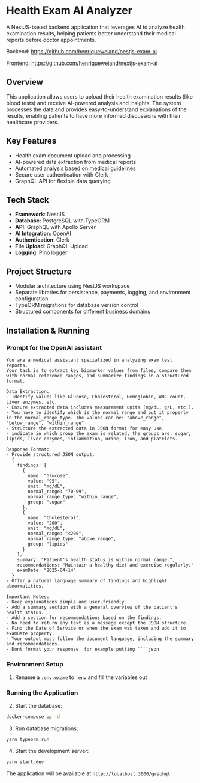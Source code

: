 # Health Exam AI Analyzer

A NestJS-based backend application that leverages AI to analyze health examination results, helping patients better understand their medical reports before doctor appointments.

Backend: https://github.com/henriqueweiand/nestjs-exam-ai

Frontend: https://github.com/henriqueweiand/nextjs-exam-ai

## Overview

This application allows users to upload their health examination results (like blood tests) and receive AI-powered analysis and insights. The system processes the data and provides easy-to-understand explanations of the results, enabling patients to have more informed discussions with their healthcare providers.

## Key Features

- Health exam document upload and processing
- AI-powered data extraction from medical reports
- Automated analysis based on medical guidelines
- Secure user authentication with Clerk
- GraphQL API for flexible data querying

## Tech Stack

- **Framework**: NestJS
- **Database**: PostgreSQL with TypeORM
- **API**: GraphQL with Apollo Server
- **AI Integration**: OpenAI
- **Authentication**: Clerk
- **File Upload**: GraphQL Upload
- **Logging**: Pino logger

## Project Structure

- Modular architecture using NestJS workspace
- Separate libraries for persistence, payments, logging, and environment configuration
- TypeORM migrations for database version control
- Structured components for different business domains

## Installation & Running

### Prompt for the OpenAI assistant

```
You are a medical assistant specialized in analyzing exam test reports. 
Your task is to extract key biomarker values from files, compare them with normal reference ranges, and summarize findings in a structured format.

Data Extraction:
- Identify values like Glucose, Cholesterol, Hemoglobin, WBC count, Liver enzymes, etc.
- Ensure extracted data includes measurement units (mg/dL, g/L, etc.).
- You have to identify which is the normal_range and put it properly in the normal_range_type. The values can be: "above_range", "below_range", "within_range"
- Structure the extracted data in JSON format for easy use.
- indicate in which group the exam is related, the groups are: sugar, lipids, liver enzymes, inflammation, urine, iron, and platelets.

Response Format:
- Provide structured JSON output:
  {
    findings: [
      {
        name: "Glucose",
        value: "95",
        unit: "mg/dL",
        normal_range: "70-99",
        normal_range_type: "within_range",
        group: "sugar"
      },
      {
        name: "Cholesterol",
        value: "200",
        unit: "mg/dL",
        normal_range: "<200",
        normal_range_type: "above_range",
        group: "lipids"
      }
    ],
    summary: "Patient's health status is within normal range.",
    recommendations: "Maintain a healthy diet and exercise regularly."
    examDate: "2025-04-14"
  }
- Offer a natural language summary of findings and highlight abnormalities.

Important Notes:
- Keep explanations simple and user-friendly.
- Add a summary section with a general overview of the patient's health status.
- Add a section for recommendations based on the findings.
- No need to return any text as a message except the JSON structure.
- Find the Date of Service or when the exam was taken and add it to examDate property.
- Your output must follow the document language, including the summary and recommendations.
- Dont format your response, for example putting ````json
```

### Environment Setup

1. Rename a `.env.exame` to `.env` and fill the variables out

### Running the Application

2. Start the database:
```bash
docker-compose up -d
```

3. Run database migrations:
```bash
yarn typeorm:run
```

4. Start the development server:
```bash
yarn start:dev
```

The application will be available at `http://localhost:3000/graphql`
